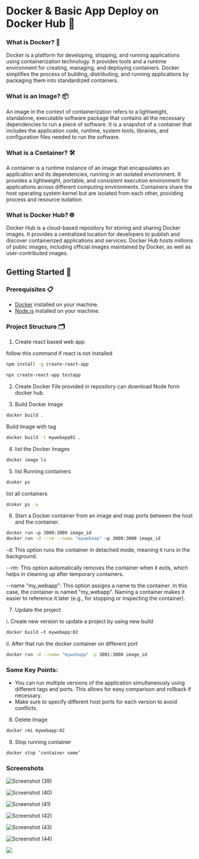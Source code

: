 # Docker & Basic App Deploy on Docker Hub 🚀

### What is Docker? 🐳

Docker is a platform for developing, shipping, and running applications using containerization technology. It provides tools and a runtime environment for creating, managing, and deploying containers. Docker simplifies the process of building, distributing, and running applications by packaging them into standardized containers.

### What is an Image? 📦

An image in the context of containerization refers to a lightweight, standalone, executable software package that contains all the necessary dependencies to run a piece of software. It is a snapshot of a container that includes the application code, runtime, system tools, libraries, and configuration files needed to run the software.

### What is a Container? 🛠️

A container is a runtime instance of an image that encapsulates an application and its dependencies, running in an isolated environment. It provides a lightweight, portable, and consistent execution environment for applications across different computing environments. Containers share the host operating system kernel but are isolated from each other, providing process and resource isolation.

### What is Docker Hub? 🌐

Docker Hub is a cloud-based repository for storing and sharing Docker images. It provides a centralized location for developers to publish and discover containerized applications and services. Docker Hub hosts millions of public images, including official images maintained by Docker, as well as user-contributed images.

## Getting Started 🏁

### Prerequisites 📋

- [Docker](https://www.docker.com/products/docker-desktop) installed on your machine.
- [Node.js](https://nodejs.org/) installed on your machine.

### Project Structure 🗂️

1. Create react based web app

follow this command if react is not installed
```bash
npm install -g create-react-app
```
```bash
npx create-react-app testapp
```
2. Create Docker File provided in repository can download Node form docker hub.

3. Build Docker Image
```bash
docker build .
```
Build Image with tag
```bash
docker build -t mywebapp01 .
```

4. list the Docker Images
```bash
docker image ls
```

5. list Running containers
```bash
dcoker ps
```
list all containers
```bash
dcoker ps -a
```

6. Start a Docker container from an image and map ports between the host and the container.
```bash
docker run –p 3000:3000 image_id
docker run -d --rm --name "mywebaap" –p 3000:3000 image_id
```
-d: This option runs the container in detached mode, meaning it runs in the background.

--rm: This option automatically removes the container when it exits, which helps in cleaning up after temporary containers.

--name "my_webapp": This option assigns a name to the container. In this case, the container is named "my_webapp". Naming a container makes it easier to reference it later (e.g., for stopping or inspecting the container).

7. Update the project
   
i. Create new version to update a project by using new build

```bash
docker build –t mywebapp:02
```

ii. After that run the docker container on different port
```bash
docker run -d --name "mywebapp" -p 3001:3000 image_id
```
### Some Key Points:

* You can run multiple versions of the application simultaneously using different tags and ports. This allows for easy comparison and rollback if necessary.
* Make sure to specify different host ports for each version to avoid conflicts.


8. Delete Image

```bash
docker rmi mywebapp:02
```

9. Stop running container
```bash
docker stop ‘container name’
```

### Screenshots

![Screenshot (39)](https://github.com/Aman8593/Docker/assets/104978692/620f820b-61ac-4bb7-826b-c04f7b5bceaf)

![Screenshot (40)](https://github.com/Aman8593/Docker/assets/104978692/3b2e1530-0828-431b-b7d8-fafbd622e3fc)

![Screenshot (41)](https://github.com/Aman8593/Docker/assets/104978692/76022da2-14ad-4020-b3ef-81b2d7d5e03a)

![Screenshot (42)](https://github.com/Aman8593/Docker/assets/104978692/7838aeb1-2bc6-497e-87e4-2f757f83d8bc)

![Screenshot (43)](https://github.com/Aman8593/Docker/assets/104978692/fd2c3e66-f6de-4f4d-8f11-a0b873094718)

![Screenshot (44)](https://github.com/Aman8593/Docker/assets/104978692/4db54685-54c7-4cf0-b89b-6e67d414ceda)

![](https://www.google.com/url?sa=i&url=https%3A%2F%2Fwww.altexsoft.com%2Fblog%2Fdocker-pros-and-cons%2F&psig=AOvVaw1o4ElQyKbeAeqiyKiB6iHG&ust=1719845198958000&source=images&cd=vfe&opi=89978449&ved=0CBEQjRxqFwoTCIjWw-fIg4cDFQAAAAAdAAAAABAR)

